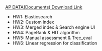 [AP DATA(Documents) Download Link](https://www.dropbox.com/sh/6exkld3hkdzjg7a/AAAVMWAxAyFNyQ0UupUYKPvua?dl=0)
- HW1: Elasticsearch
- HW2: Custom index
- HW3: Merged index & Search engine UI 
- HW4: PageRank & HIT algorithm
- HW5: Manual assessment & Trec_eval
- HW6: Linear regression for classification
